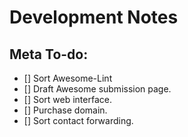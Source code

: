# Development Notes
## Meta To-do:   
- [] Sort Awesome-Lint 
- [] Draft Awesome submission page.
- [] Sort web interface.
- [] Purchase domain.
- [] Sort contact forwarding.
